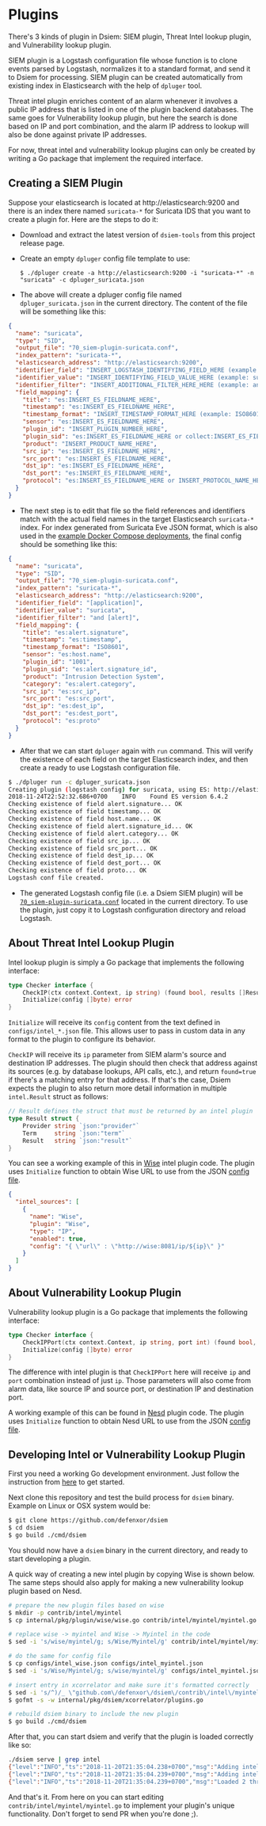 # Plugins

There's 3 kinds of plugin in Dsiem: SIEM plugin, Threat Intel lookup plugin, and Vulnerability lookup plugin.

SIEM plugin is a Logstash configuration file whose function is to clone events parsed by Logstash, normalizes it to a standard format, and send it to Dsiem for processing. SIEM plugin can be created automatically from existing index in Elasticsearch with the help of  `dpluger` tool.

Threat intel plugin enriches content of an alarm whenever it involves a public IP address that is listed in one of the plugin backend databases. The same goes for Vulnerability lookup plugin, but here the search is done based on IP and port combination, and the alarm IP address to lookup will also be done against private IP addresses.

For now, threat intel and vulnerability lookup plugins can only be created by writing a Go package that implement the required interface.

## Creating a SIEM Plugin

Suppose your elasticsearch is located at http://elasticsearch:9200 and there is an index there named `suricata-*` for Suricata IDS that you want to create a plugin for. Here are the steps to do it:

* Download and extract the latest version of `dsiem-tools` from this project release page.

* Create an empty `dpluger` config file template to use:
  ```shell
  $ ./dpluger create -a http://elasticsearch:9200 -i "suricata-*" -n "suricata" -c dpluger_suricata.json
  ```
* The above will create a dpluger config file named `dpluger_suricata.json` in the current directory. The content of the file will be something like this:
```json
{
  "name": "suricata",
  "type": "SID",
  "output_file": "70_siem-plugin-suricata.conf",
  "index_pattern": "suricata-*",
  "elasticsearch_address": "http://elasticsearch:9200",
  "identifier_field": "INSERT_LOGSTASH_IDENTIFYING_FIELD_HERE (example: [application] or [fields][log_type] etc)",
  "identifier_value": "INSERT_IDENTIFYING_FIELD_VALUE_HERE (example: suricata)",
  "identifier_filter": "INSERT_ADDITIONAL_FILTER_HERE_HERE (example: and [alert])",
  "field_mapping": {
    "title": "es:INSERT_ES_FIELDNAME_HERE",
    "timestamp": "es:INSERT_ES_FIELDNAME_HERE",
    "timestamp_format": "INSERT_TIMESTAMP_FORMAT_HERE (example: ISO8601)",
    "sensor": "es:INSERT_ES_FIELDNAME_HERE",
    "plugin_id": "INSERT_PLUGIN_NUMBER_HERE",
    "plugin_sid": "es:INSERT_ES_FIELDNAME_HERE or collect:INSERT_ES_FIELDNAME_HERE",
    "product": "INSERT_PRODUCT_NAME_HERE",
    "src_ip": "es:INSERT_ES_FIELDNAME_HERE",
    "src_port": "es:INSERT_ES_FIELDNAME_HERE",
    "dst_ip": "es:INSERT_ES_FIELDNAME_HERE",
    "dst_port": "es:INSERT_ES_FIELDNAME_HERE",
    "protocol": "es:INSERT_ES_FIELDNAME_HERE or INSERT_PROTOCOL_NAME_HERE"
  }
}
```
* The next step is to edit that file so the field references and identifiers match with the actual field names in the target Elasticsearch `suricata-*` index. For index generated from Suricata Eve JSON format, which is also used in the [example Docker Compose deployments](https://github.com/defenxor/dsiem/tree/master/deployments/docker), the final config should be something like this:

```json
{
  "name": "suricata",
  "type": "SID",
  "output_file": "70_siem-plugin-suricata.conf",
  "index_pattern": "suricata-*",
  "elasticsearch_address": "http://elasticsearch:9200",
  "identifier_field": "[application]",
  "identifier_value": "suricata",
  "identifier_filter": "and [alert]",
  "field_mapping": {
    "title": "es:alert.signature",
    "timestamp": "es:timestamp",
    "timestamp_format": "ISO8601",
    "sensor": "es:host.name",
    "plugin_id": "1001",
    "plugin_sid": "es:alert.signature_id",
    "product": "Intrusion Detection System",
    "category": "es:alert.category",
    "src_ip": "es:src_ip",
    "src_port": "es:src_port",
    "dst_ip": "es:dest_ip",
    "dst_port": "es:dest_port",
    "protocol": "es:proto"
  }
}
```
* After that we can start `dpluger` again with `run` command. This will verify the existence of each field on the target Elasticsearch index, and then create a ready to use Logstash configuration file.

```bash
$ ./dpluger run -c dpluger_suricata.json
Creating plugin (logstash config) for suricata, using ES: http://elasticsearch:9200 and index pattern: suricata-*
2018-11-24T22:52:32.686+0700    INFO    Found ES version 6.4.2
Checking existence of field alert.signature... OK
Checking existence of field timestamp... OK
Checking existence of field host.name... OK
Checking existence of field alert.signature_id... OK
Checking existence of field alert.category... OK
Checking existence of field src_ip... OK
Checking existence of field src_port... OK
Checking existence of field dest_ip... OK
Checking existence of field dest_port... OK
Checking existence of field proto... OK
Logstash conf file created.
```
* The generated Logstash config file (i.e. a Dsiem SIEM plugin) will be  [`70_siem-plugin-suricata.conf`](https://github.com/defenxor/dsiem/blob/master/deployments/docker/conf/logstash/conf.d/70_siem-plugin-suricata.conf) located in the current directory.
To use the plugin, just copy it to Logstash configuration directory and reload Logstash.


## About Threat Intel Lookup Plugin

Intel lookup plugin is simply a Go package that implements the following interface:
```go
type Checker interface {
	CheckIP(ctx context.Context, ip string) (found bool, results []Result, err error)
	Initialize(config []byte) error
}
```

`Initialize` will receive its `config` content from the text defined in `configs/intel_*.json` file. This allows user to pass in
custom data in any format to the plugin to configure its behavior.

`CheckIP` will receive its `ip` parameter from SIEM alarm's source and destination IP addresses. The plugin should then check that address against its sources (e.g. by database lookups, API calls, etc.), and return `found=true` if there's a matching entry for that address. If that's the case, Dsiem expects the plugin to also return more detail information in multiple `intel.Result` struct as follows:

```go
// Result defines the struct that must be returned by an intel plugin
type Result struct {
	Provider string `json:"provider"`
	Term     string `json:"term"`
	Result   string `json:"result"`
}
```

You can see a working example of this in [Wise](https://github.com/defenxor/dsiem/blob/master/internal/pkg/plugin/wise/wise.go) intel plugin code. The plugin uses `Initialize` function to obtain Wise URL to use from the JSON [config file](https://github.com/defenxor/dsiem/blob/master/configs/intel_wise.json).

```JSON
{
  "intel_sources": [
    {
      "name": "Wise",
      "plugin": "Wise",
      "type": "IP",
      "enabled": true,
      "config": "{ \"url\" : \"http://wise:8081/ip/${ip}\" }"
    }
  ]
}
```

## About Vulnerability Lookup Plugin

Vulnerability lookup plugin is a Go package that implements the following interface:

```go
type Checker interface {
	CheckIPPort(ctx context.Context, ip string, port int) (found bool, results []Result, err error)
	Initialize(config []byte) error
}
```

The difference with intel plugin is that `CheckIPPort` here will receive `ip` and `port` combination instead of just `ip`. Those parameters will also come from alarm data, like source IP and source port, or destination IP and destination port.

A working example of this can be found in [Nesd](https://github.com/defenxor/dsiem/blob/master/internal/pkg/plugin/nesd/nesd.go) plugin code. The plugin uses `Initialize` function to obtain Nesd URL to use from the JSON [config file](https://github.com/defenxor/dsiem/blob/master/configs/vuln_nessus.json).

## Developing Intel or Vulnerability Lookup Plugin

First you need a working Go development environment. Just follow the instruction from [here](https://golang.org/doc/install) to get started.

Next clone this repository and test the build process for `dsiem` binary. Example on Linux or OSX system would be:

```bash
$ git clone https://github.com/defenxor/dsiem
$ cd dsiem
$ go build ./cmd/dsiem
```

You should now have a `dsiem` binary in the current directory, and ready to start developing a plugin.

A quick way of creating a new intel plugin by copying Wise is shown below. The same steps should also apply for making a new vulnerability lookup plugin based on Nesd.

```bash
# prepare the new plugin files based on wise
$ mkdir -p contrib/intel/myintel 
$ cp internal/pkg/plugin/wise/wise.go contrib/intel/myintel/myintel.go

# replace wise -> myintel and Wise -> Myintel in the code
$ sed -i 's/wise/myintel/g; s/Wise/Myintel/g' contrib/intel/myintel/myintel.go

# do the same for config file
$ cp configs/intel_wise.json configs/intel_myintel.json
$ sed -i 's/Wise/Myintel/g; s/wise/myintel/g' configs/intel_myintel.json

# insert entry in xcorrelator and make sure it's formatted correctly
$ sed -i 's/^)/_ \"github.com\/defenxor\/dsiem\/contrib\/intel\/myintel\"\)/g' internal/pkg/dsiem/xcorrelator/plugins.go
$ gofmt -s -w internal/pkg/dsiem/xcorrelator/plugins.go

# rebuild dsiem binary to include the new plugin
$ go build ./cmd/dsiem
```

After that, you can start dsiem and verify that the plugin is loaded correctly like so:

```bash
./dsiem serve | grep intel
{"level":"INFO","ts":"2018-11-20T21:35:04.238+0700","msg":"Adding intel plugin Myintel"}
{"level":"INFO","ts":"2018-11-20T21:35:04.239+0700","msg":"Adding intel plugin Wise"}
{"level":"INFO","ts":"2018-11-20T21:35:04.239+0700","msg":"Loaded 2 threat intelligence sources."}
```

And that's it. From here on you can start editing `contrib/intel/myintel/myintel.go` to implement your plugin's unique functionality. Don't forget to send PR when you're done ;).
